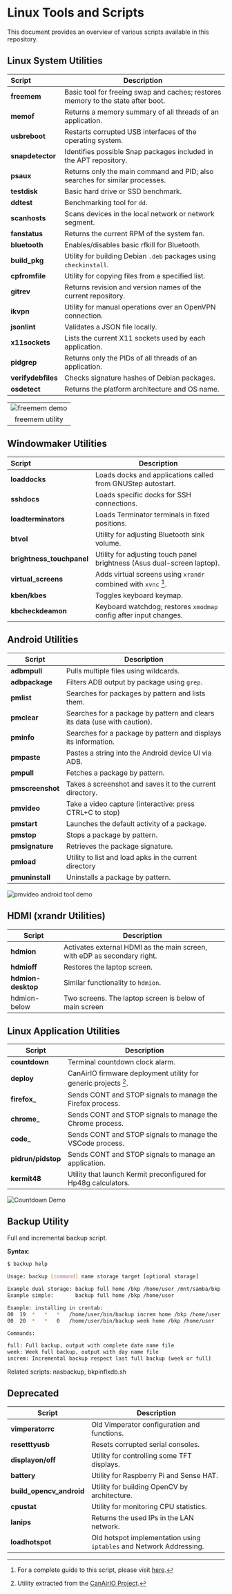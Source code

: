 # Linux Tools and Scripts

This document provides an overview of various scripts available in this repository.

## Linux System Utilities

| Script            | Description                                                                 |
|:------------------|-----------------------------------------------------------------------------|
| **freemem**       | Basic tool for freeing swap and caches; restores memory to the state after boot. |
| **memof**         | Returns a memory summary of all threads of an application.                 |
| **usbreboot**     | Restarts corrupted USB interfaces of the operating system.                 |
| **snapdetector**  | Identifies possible Snap packages included in the APT repository.          |
| **psaux**         | Returns only the main command and PID; also searches for similar processes.|
| **testdisk**      | Basic hard drive or SSD benchmark.                                         |
| **ddtest**        | Benchmarking tool for `dd`.                                                |
| **scanhosts**     | Scans devices in the local network or network segment.                     |
| **fanstatus**     | Returns the current RPM of the system fan.                                 |
| **bluetooth**     | Enables/disables basic rfkill for Bluetooth.                               |
| **build_pkg**     | Utility for building Debian `.deb` packages using `checkinstall`.          |
| **cpfromfile**    | Utility for copying files from a specified list.                          |
| **gitrev**        | Returns revision and version names of the current repository.             |
| **ikvpn**         | Utility for manual operations over an OpenVPN connection.                 |
| **jsonlint**      | Validates a JSON file locally.                                            |
| **x11sockets**    | Lists the current X11 sockets used by each application.                   |
| **pidgrep**       | Returns only the PIDs of all threads of an application.                   |
| **verifydebfiles**| Checks signature hashes of Debian packages.                               |
| **osdetect**      | Returns the platform architecture and OS name.                            |

| |
|:-------------------------------------------------------------------:|
|![freemem demo](images/freemem.gif)|
| freemem utility |

## Windowmaker Utilities

| Script                | Description                                                                 |
|:----------------------|-----------------------------------------------------------------------------|
| **loaddocks**         | Loads docks and applications called from GNUStep autostart.                |
| **sshdocs**           | Loads specific docks for SSH connections.                                   |
| **loadterminators**   | Loads Terminator terminals in fixed positions.                              |
| **btvol**             | Utility for adjusting Bluetooth sink volume.                                |
| **brightness_touchpanel** | Utility for adjusting touch panel brightness (Asus dual-screen laptop). |
| **virtual_screens**   | Adds virtual screens using `xrandr` combined with `xvnc` [^1].            |
| **kben/kbes**        | Toggles keyboard keymap.                                                   |
| **kbcheckdeamon**     | Keyboard watchdog; restores `xmodmap` config after input changes.         |

## Android Utilities

| Script                | Description                                                                 |
|-----------------------|-----------------------------------------------------------------------------|
| **adbmpull**          | Pulls multiple files using wildcards.                                      |
| **adbpackage**        | Filters ADB output by package using `grep`.                                |
| **pmlist**            | Searches for packages by pattern and lists them.                           |
| **pmclear**           | Searches for a package by pattern and clears its data (use with caution).  |
| **pminfo**            | Searches for a package by pattern and displays its information.            |
| **pmpaste**           | Pastes a string into the Android device UI via ADB.                        |
| **pmpull**            | Fetches a package by pattern.                                              |
| **pmscreenshot**      | Takes a screenshot and saves it to the current directory.                  |
| **pmvideo**           | Take a video capture (interactive: press CTRL+C to stop)                   |
| **pmstart**           | Launches the default activity of a package.                                |
| **pmstop**            | Stops a package by pattern.                                                |
| **pmsignature**       | Retrieves the package signature.                                           |
| **pmload**            | Utility to list and load apks in the current directory                     |
| **pmuninstall**       | Uninstalls a package by pattern.                                           |

![pmvideo android tool demo](images/pmvideo.gif)

## HDMI (xrandr Utilities)

| Script                | Description                                                               |
|-----------------------|---------------------------------------------------------------------------|
| **hdmion**            | Activates external HDMI as the main screen, with eDP as secondary right. |
| **hdmioff**           | Restores the laptop screen.                                              |
| **hdmion-desktop**    | Similar functionality to `hdmion`.                                       |
| hdmion-below      | Two screens. The laptop screen is below of main screen                   |

## Linux Application Utilities

| Script                | Description                                                               |
|-----------------------|---------------------------------------------------------------------------|
| **countdown**         | Terminal countdown clock alarm.                                          |
| **deploy**            | CanAirIO firmware deployment utility for generic projects [^2].         |
| **firefox_**          | Sends CONT and STOP signals to manage the Firefox process.               |
| **chrome_**           | Sends CONT and STOP signals to manage the Chrome process.                |
| **code_**             | Sends CONT and STOP signals to manage the VSCode process.                |
| **pidrun/pidstop**    | Sends CONT and STOP signals to manage an application.                    |
| **kermit48**          | Utility that launch Kermit preconfigured for Hp48g calculators.          |

![Countdown Demo](images/countdown.gif)

## Backup Utility

Full and incremental backup script.

**Syntax**:

``` bash
$ backup help

Usage: backup [command] name storage target [optional storage]

Example dual storage: backup full home /bkp /home/user /mnt/samba/bkp
Example simple:       backup full home /bkp /home/user

Example: installing in crontab:
00  19  *   *   *   /home/user/bin/backup increm home /bkp /home/user
00  20  *   *   0   /home/user/bin/backup week home /bkp /home/user

Commands:

full: Full backup, output with complete date name file
week: Week full backup, output with day name file
increm: Incremental backup respect last full backup (week or full)
```

Related scripts: nasbackup, bkpinflxdb.sh

## Deprecated

| Script                     | Description                                                            |
|----------------------------|------------------------------------------------------------------------|
| **vimperatorrc**           | Old Vimperator configuration and functions.                            |
| **resetttyusb**            | Resets corrupted serial consoles.                                      |
| **displayon/off**          | Utility for controlling some TFT displays.                             |
| **battery**                | Utility for Raspberry Pi and Sense HAT.                                |
| **build_opencv_android**   | Utility for building OpenCV by architecture.                           |
| **cpustat**                | Utility for monitoring CPU statistics.                                 |
| **lanips**                 | Returns the used IPs in the LAN network.                               |
| **loadhotspot**            | Old hotspot implementation using `iptables` and Network Addressing.    |

[^1]: For a complete guide to this script, please visit [here](https://hpsaturn.com/virtual-serial-port/).  
[^2]: Utility extracted from the [CanAirIO Project](https://github.com/kike-canaries/canairio_firmware).
